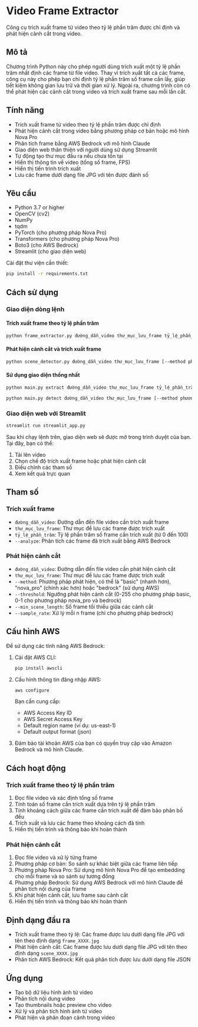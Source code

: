 # Video Frame Extractor

Công cụ trích xuất frame từ video theo tỷ lệ phần trăm được chỉ định và phát hiện cảnh cắt trong video.

## Mô tả

Chương trình Python này cho phép người dùng trích xuất một tỷ lệ phần trăm nhất định các frame từ file video. Thay vì trích xuất tất cả các frame, công cụ này cho phép bạn chỉ định tỷ lệ phần trăm số frame cần lấy, giúp tiết kiệm không gian lưu trữ và thời gian xử lý. Ngoài ra, chương trình còn có thể phát hiện các cảnh cắt trong video và trích xuất frame sau mỗi lần cắt.

## Tính năng

- Trích xuất frame từ video theo tỷ lệ phần trăm được chỉ định
- Phát hiện cảnh cắt trong video bằng phương pháp cơ bản hoặc mô hình Nova Pro
- Phân tích frame bằng AWS Bedrock với mô hình Claude
- Giao diện web thân thiện với người dùng sử dụng Streamlit
- Tự động tạo thư mục đầu ra nếu chưa tồn tại
- Hiển thị thông tin về video (tổng số frame, FPS)
- Hiển thị tiến trình trích xuất
- Lưu các frame dưới dạng file JPG với tên được đánh số

## Yêu cầu

- Python 3.7 or higher
- OpenCV (cv2)
- NumPy
- tqdm
- PyTorch (cho phương pháp Nova Pro)
- Transformers (cho phương pháp Nova Pro)
- Boto3 (cho AWS Bedrock)
- Streamlit (cho giao diện web)

Cài đặt thư viện cần thiết:

```bash
pip install -r requirements.txt
```

## Cách sử dụng

### Giao diện dòng lệnh

#### Trích xuất frame theo tỷ lệ phần trăm

```bash
python frame_extractor.py đường_dẫn_video thư_mục_lưu_frame tỷ_lệ_phần_trăm
```

#### Phát hiện cảnh cắt và trích xuất frame

```bash
python scene_detector.py đường_dẫn_video thư_mục_lưu_frame [--method phương_pháp] [--threshold ngưỡng] [--min_scene_length độ_dài_tối_thiểu]
```

#### Sử dụng giao diện thống nhất

```bash
python main.py extract đường_dẫn_video thư_mục_lưu_frame tỷ_lệ_phần_trăm [--analyze]
```

```bash
python main.py detect đường_dẫn_video thư_mục_lưu_frame [--method phương_pháp] [--threshold ngưỡng] [--min_scene_length độ_dài_tối_thiểu]
```

### Giao diện web với Streamlit

```bash
streamlit run streamlit_app.py
```

Sau khi chạy lệnh trên, giao diện web sẽ được mở trong trình duyệt của bạn. Tại đây, bạn có thể:
1. Tải lên video
2. Chọn chế độ trích xuất frame hoặc phát hiện cảnh cắt
3. Điều chỉnh các tham số
4. Xem kết quả trực quan

## Tham số

### Trích xuất frame
- `đường_dẫn_video`: Đường dẫn đến file video cần trích xuất frame
- `thư_mục_lưu_frame`: Thư mục để lưu các frame được trích xuất
- `tỷ_lệ_phần_trăm`: Tỷ lệ phần trăm số frame cần trích xuất (từ 0 đến 100)
- `--analyze`: Phân tích các frame đã trích xuất bằng AWS Bedrock

### Phát hiện cảnh cắt
- `đường_dẫn_video`: Đường dẫn đến file video cần phát hiện cảnh cắt
- `thư_mục_lưu_frame`: Thư mục để lưu các frame được trích xuất
- `--method`: Phương pháp phát hiện, có thể là "basic" (nhanh hơn), "nova_pro" (chính xác hơn) hoặc "bedrock" (sử dụng AWS)
- `--threshold`: Ngưỡng phát hiện cảnh cắt (0-255 cho phương pháp basic, 0-1 cho phương pháp nova_pro và bedrock)
- `--min_scene_length`: Số frame tối thiểu giữa các cảnh cắt
- `--sample_rate`: Xử lý mỗi n frame (chỉ cho phương pháp bedrock)

## Cấu hình AWS

Để sử dụng các tính năng AWS Bedrock:

1. Cài đặt AWS CLI:
   ```bash
   pip install awscli
   ```

2. Cấu hình thông tin đăng nhập AWS:
   ```bash
   aws configure
   ```
   
   Bạn cần cung cấp:
   - AWS Access Key ID
   - AWS Secret Access Key
   - Default region name (ví dụ: us-east-1)
   - Default output format (json)

3. Đảm bảo tài khoản AWS của bạn có quyền truy cập vào Amazon Bedrock và mô hình Claude.

## Cách hoạt động

### Trích xuất frame theo tỷ lệ phần trăm
1. Đọc file video và xác định tổng số frame
2. Tính toán số frame cần trích xuất dựa trên tỷ lệ phần trăm
3. Tính khoảng cách giữa các frame cần trích xuất để đảm bảo phân bố đều
4. Trích xuất và lưu các frame theo khoảng cách đã tính
5. Hiển thị tiến trình và thông báo khi hoàn thành

### Phát hiện cảnh cắt
1. Đọc file video và xử lý từng frame
2. Phương pháp cơ bản: So sánh sự khác biệt giữa các frame liên tiếp
3. Phương pháp Nova Pro: Sử dụng mô hình Nova Pro để tạo embedding cho mỗi frame và so sánh sự tương đồng
4. Phương pháp Bedrock: Sử dụng AWS Bedrock với mô hình Claude để phân tích nội dung của frame
5. Khi phát hiện cảnh cắt, lưu frame sau cảnh cắt
6. Hiển thị tiến trình và thông báo khi hoàn thành

## Định dạng đầu ra

- Trích xuất frame theo tỷ lệ: Các frame được lưu dưới dạng file JPG với tên theo định dạng `frame_XXXX.jpg`
- Phát hiện cảnh cắt: Các frame được lưu dưới dạng file JPG với tên theo định dạng `scene_XXXX.jpg`
- Phân tích AWS Bedrock: Kết quả phân tích được lưu dưới dạng file JSON

## Ứng dụng

- Tạo bộ dữ liệu hình ảnh từ video
- Phân tích nội dung video
- Tạo thumbnails hoặc preview cho video
- Xử lý và phân tích hình ảnh từ video
- Phát hiện và phân đoạn cảnh trong video